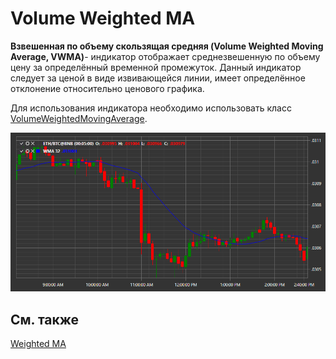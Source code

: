 # Volume Weighted MA

**Взвешенная по объему скользящая средняя (Volume Weighted Moving Average, VWMA)**\- индикатор отображает среднезвешенную по объему цену за определённый временной промежуток. Данный индикатор следует за ценой в виде извивающейся линии, имеет определённое отклонение относительно ценового графика. 

Для использования индикатора необходимо использовать класс [VolumeWeightedMovingAverage](xref:StockSharp.Algo.Indicators.VolumeWeightedMovingAverage). 

![IndicatorVolumeWeightedMovingAverage](../../../../images/indicatorvolumeweightedmovingaverage.png)

## См. также

[Weighted MA](weighted_ma.md)
